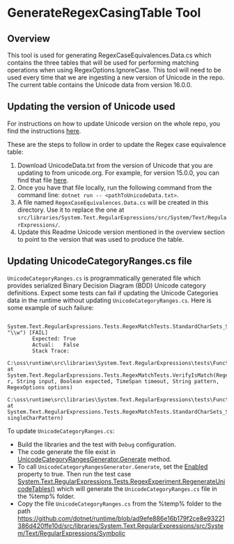 # GenerateRegexCasingTable Tool

## Overview

This tool is used for generating RegexCaseEquivalences.Data.cs which contains the three tables that will be used for performing matching operations when using RegexOptions.IgnoreCase. This tool will need to be used every time that we are ingesting a new version of Unicode in the repo. The current table contains the Unicode data from version 16.0.0.

## Updating the version of Unicode used

For instructions on how to update Unicode version on the whole repo, you find the instructions [here](../../System.Private.CoreLib/Tools/GenUnicodeProp/Updating-Unicode-Versions.md).

These are the steps to follow in order to update the Regex case equivalence table:

1. Download UnicodeData.txt from the version of Unicode that you are updating to from unicode.org. For example, for version 15.0.0, you can find that file [here](https://www.unicode.org/Public/15.0.0/ucd/UnicodeData.txt).
2. Once you have that file locally, run the following command from the command line: `dotnet run -- <pathToUnicodeData.txt>`.
3. A file named `RegexCaseEquivalences.Data.cs` will be created in this directory. Use it to replace the one at `src/libraries/System.Text.RegularExpressions/src/System/Text/RegularExpressions/`.
4. Update this Readme Unicode version mentioned in the overview section to point to the version that was used to produce the table.

## Updating UnicodeCategoryRanges.cs file

`UnicodeCategoryRanges.cs` is programmatically generated file which provides serialized Binary Decision Diagram (BDD) Unicode category definitions.
Expect some tests can fail if updating the Unicode Categories data in the runtime without updating `UnicodeCategoryRanges.cs`. Here is some example of such failure:
```
      System.Text.RegularExpressions.Tests.RegexMatchTests.StandardCharSets_SameMeaningAcrossAllEngines(singleCharPattern: "\\w") [FAIL]
        Expected: True
        Actual:   False
        Stack Trace:
          C:\oss\runtime\src\libraries\System.Text.RegularExpressions\tests\FunctionalTests\Regex.Match.Tests.cs(2500,0): at System.Text.RegularExpressions.Tests.RegexMatchTests.VerifyIsMatch(Regex r, String input, Boolean expected, TimeSpan timeout, String pattern, RegexOptions options)
          C:\oss\runtime\src\libraries\System.Text.RegularExpressions\tests\FunctionalTests\Regex.Match.Tests.cs(2456,0): at System.Text.RegularExpressions.Tests.RegexMatchTests.StandardCharSets_SameMeaningAcrossAllEngines(String singleCharPattern)
```

To update `UnicodeCategoryRanges.cs`:
- Build the libraries and the test with `Debug` configuration.
- The code generate the file exist in [UnicodeCategoryRangesGenerator.Generate](https://github.com/dotnet/runtime/blob/ad9efe886e16b179f2ce8e93221386d420ffe10d/src/libraries/System.Text.RegularExpressions/src/System/Text/RegularExpressions/Symbolic/UnicodeCategoryRangesGenerator.cs#L21) method.
- To call `UnicodeCategoryRangesGenerator.Generate`, set the [Enabled](https://github.com/dotnet/runtime/blob/70e1072edc6c1a399f77a4de7de84045193f1409/src/libraries/System.Text.RegularExpressions/tests/FunctionalTests/RegexExperiment.cs#L26) property to true. Then run the test case [System.Text.RegularExpressions.Tests.RegexExperiment.RegenerateUnicodeTables()](https://github.com/dotnet/runtime/blob/70e1072edc6c1a399f77a4de7de84045193f1409/src/libraries/System.Text.RegularExpressions/tests/FunctionalTests/RegexExperiment.cs#L38) which will generate the `UnicodeCategoryRanges.cs` file in the %temp% folder.
- Copy the file `UnicodeCategoryRanges.cs` from the %temp% folder to the path https://github.com/dotnet/runtime/blob/ad9efe886e16b179f2ce8e93221386d420ffe10d/src/libraries/System.Text.RegularExpressions/src/System/Text/RegularExpressions/Symbolic



